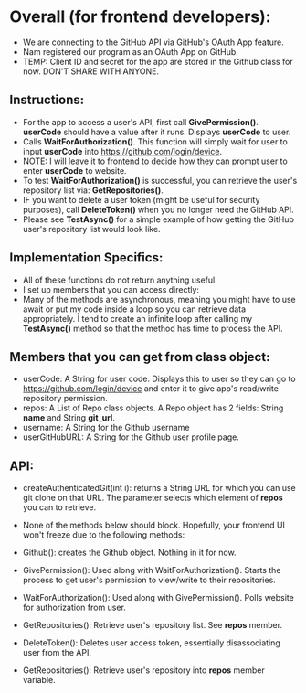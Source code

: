 # Overall (for frontend developers):
- We are connecting to the GitHub API via GitHub's OAuth App feature.
- Nam registered our program as an OAuth App on GitHub.
- TEMP: Client ID and secret for the app are stored in the Github class for now. DON'T SHARE WITH ANYONE.

## Instructions:
- For the app to access a user's API, first call **GivePermission()**. **userCode** should have a value after it runs. Displays **userCode** to user.
- Calls **WaitForAuthorization()**. This function will simply wait for user to input **userCode** into https://github.com/login/device.
- NOTE: I will leave it to frontend to decide how they can prompt user to enter **userCode** to website.
- To test **WaitForAuthorization()** is successful, you can retrieve the user's repository list via: **GetRepositories()**.
- IF you want to delete a user token (might be useful for security purposes), call **DeleteToken()** when you no longer need the GitHub API.
- Please see **TestAsync()** for a simple example of how getting the GitHub user's repository list would look like.

## Implementation Specifics:
- All of these functions do not return anything useful.
- I set up members that you can access directly:
- Many of the methods are asynchronous, meaning you might have to use await or put my code inside a loop so you can retrieve data appropriately.
  I tend to create an infinite loop after calling my **TestAsync()** method so that the method has time to process the API.

## Members that you can get from class object:
- userCode: A String for user code. Displays this to user so they can go to https://github.com/login/device and enter it to give app's read/write repository permission.
- repos: A List of Repo class objects. A Repo object has 2 fields: String **name** and String **git_url**.
- username: A String for the Github username
- userGitHubURL: A String for the Github user profile page.

## API:
- createAuthenticatedGit(int i): returns a String URL for which you can use git clone on that URL. The parameter selects which element of **repos** you can to retrieve.

- None of the methods below should block. Hopefully, your frontend UI won't freeze due to the following methods:

- Github(): creates the Github object. Nothing in it for now.
- GivePermission(): Used along with WaitForAuthorization(). Starts the process to get user's permission to view/write to their repositories.
- WaitForAuthorization(): Used along with GivePermission(). Polls website for authorization from user.
- GetRepositories(): Retrieve user's repository list. See **repos** member.
- DeleteToken(): Deletes user access token, essentially disassociating user from the API.
- GetRepositories(): Retrieve user's repository into **repos** member variable.